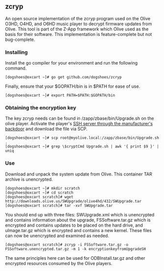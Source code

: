 ## zcryp

An open source implementation of the zcryp program used on the Olive O3HD, O4HD, and O6HD music player to decrypt firmware updates from Olive.  This tool is part of the Z-App framework which Olive used as the basis for their software.  This implementation is feature-complete but not bug-complete.

### Installing

Install the go compiler for your environment and run the following command.

```ShellSession
[dogshoes@oxcart ~]# go get github.com/dogshoes/zcryp
```

Finally, ensure that your $GOPATH/bin is in $PATH for ease of use.

```ShellSession
[dogshoes@oxcart ~]# export PATH=$PATH:$GOPATH/bin
```

### Obtaining the encryption key

The key zcryp needs can be found in /zapp/zbase/bin/Upgrade.sh on the olive player.  Activate the player's [SSH server through the manufacturer's backdoor](http://www.avsforum.com/forum/153-cd-players-dedicated-music-transports/1091695-official-olive-thread-opus-4-opus-6-melody-2-olive-2-olive-4-4hd-06hd-76.html#post22850481) and download the file via SCP.

```ShellSession
[dogshoes@oxcart ~]# scp root@myolive.local:/zapp/zbase/bin/Upgrade.sh .
[dogshoes@oxcart ~]# grep \$cryptCmd Upgrade.sh | awk '{ print $9 }' | uniq
```

### Use

Download and unpack the system update from Olive.  This container TAR archive is unencrypted.

```ShellSession
[dogshoes@oxcart ~]# mkdir scratch
[dogshoes@oxcart ~]# cd scratch
[dogshoes@oxcart scratch]# wget http://downloads.olive.us/SWUpgrade/olive4hd/432/SWUpgrade.tar
[dogshoes@oxcart scratch]# tar -xvf SWUpgrade.tar
```

You should end up with three files: SWUpgrade.xml which is unencrypted and contains information about the upgrade, FSSoftware.tar.gz which is encrypted and contains updates to be placed on the hard drive, and uImage.tar.gz which is encrypted and contains a new kernel.  These files can now be unencrypted and examined as needed.

```ShellSession
[dogshoes@oxcart scratch]# zcryp -i FSSoftware.tar.gz -o FSSoftware.unencrypted.tar.gz -m 1 -k encryptionkeyfromUpgradeSH
```

The same principles here can be used for ODBInstall.tar.gz and other encrypted resources consumed by the Olive players.
